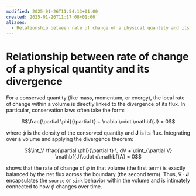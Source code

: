 ```yaml
---
modified: 2025-01-26T11:54:13+01:00
created: 2025-01-26T11:17:08+01:00
aliases:
  - Relationship between rate of change of a physical quantity and its divergence
---
```

# Relationship between rate of change of a physical quantity and its divergence

For a conserved quantity (like mass, momentum, or energy), the local rate of change within a volume is directly linked to the divergence of its flux. In particular, conservation laws often take the form:

$$\frac{\partial \phi}{\partial t} + \nabla \cdot \mathbf{J} = 0$$

where $\phi$ is the density of the conserved quantity and $\mathbf{J}$ is its flux. Integrating over a volume and applying the divergence theorem:

$$\int_V \frac{\partial \phi}{\partial t} \, dV + \oint_{\partial V} \mathbf{J}\cdot d\mathbf{A} = 0$$

shows that the rate of change of $\phi$ in that volume (the first term) is exactly balanced by the net flux across the boundary (the second term). Thus, $\nabla \cdot \mathbf{J}$ encapsulates the `source` or `sink` behavior within the volume and is intimately connected to how $\phi$ changes over time.